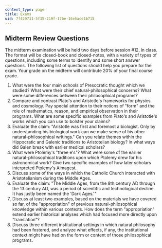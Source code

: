 ```yaml
---
content_type: page
title: Exams
uid: 7f429711-5f35-219f-17be-16e6ace1b715
---
```


Midterm Review Questions
------------------------

The midterm examination will be held two days before session #12, in class. The format will be closed-book and closed-notes, with a variety of types of questions, including some terms to identify and some short answer questions. The following list of questions should help you prepare for the exam. Your grade on the midterm will contribute 20% of your final course grade.

1.  What were the four main schools of Presocratic thought which we studied? What were their chief natural-philosophical concerns? What were some differences between their philosophical programs?
2.  Compare and contrast Plato's and Aristotle's frameworks for physics and cosmology. Pay special attention to their notions of "form" and the role of mathematics, reason, and empirical observation in their programs. What are some specific examples from Plato's and Aristotle's works which you can use to bolster your claims?
3.  Evaluate the claim: "Aristotle was first and foremost a biologist. Only by understanding his biological work can we make sense of his other natural-philosophical writings." Can you relate themes within the Hippocratic and Galenic traditions to Aristotelian biology? In what ways did Galen break with earlier medical scholars?
4.  What were Ptolemy's "three e's"? What were some of the earlier natural-philosophical traditions upon which Ptolemy drew for his astronomical work? Give two specific examples of how later scholars interpreted Ptolemy's Almagest.
5.  Discuss some of the ways in which the Catholic Church interacted with Aristotelianism during the Middle Ages.
6.  Evaluate the claim: "The Middle Ages, from the 8th century AD through the 13 century AD, was a period of scientific and technological decline. It has justly been named the 'Dark Ages.'"
7.  Discuss at least two examples, based on the materials we have covered so far, of the "appropriation" of previous natural-philosophical knowledge within various contexts. How does the term "appropriation" extend earlier historical analyses which had focused more directly upon "translation"?
8.  Discuss three different institutional settings in which natural philosophy had been fostered, and analyze what effects, if any, the institutional context might have had on the form or content of those philosophical programs.